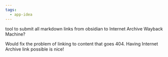 ```yaml
---
tags:
  - app-idea
---
```

tool to submit all markdown links from obsidian to Internet Archive Wayback Machine?

Would fix the problem of linking to content that goes 404. Having Internet Archive link possible is nice!
